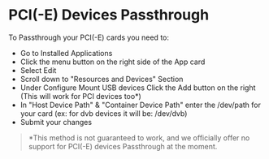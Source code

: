 # PCI(-E) Devices Passthrough

To Passthrough your PCI(-E) cards you need to:

- Go to Installed Applications
- Click the menu button on the right side of the App card
- Select Edit
- Scroll down to "Resources and Devices" Section
- Under Configure Mount USB devices Click the Add button on the right (This will work for PCI devices too*)
- In "Host Device Path" & "Container Device Path" enter the /dev/path for your card (ex: for dvb devices it will be: /dev/dvb)
- Submit your changes

> *This method is not guaranteed to work, and we officially offer no support for PCI(-E) devices Passthrough at the moment.